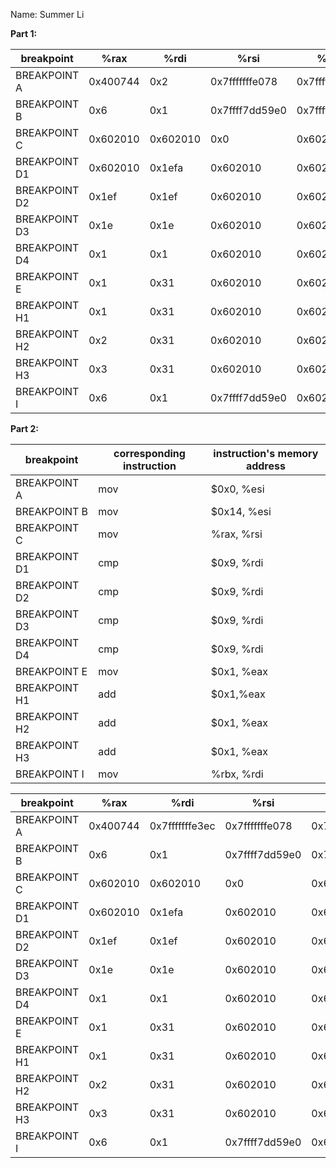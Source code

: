 
Name: Summer Li




__Part 1:__ 


breakpoint | %rax | %rdi | %rsi | %rbx | %rsp | %rip 
---|---|---|---|---|---|---
BREAKPOINT A  |0x400744 | 0x2 |  0x7fffffffe078 | 0x7fffffffe078  | 0x7fffffffdf80  |   0x40077d
BREAKPOINT B  |0x6  | 0x1 |  0x7ffff7dd59e0 | 0x7fffffffe078  | 0x7fffffffdf80  |  0x4007aa 
BREAKPOINT C  | 0x602010 | 0x602010 | 0x0  | 0x602010  | 0x7fffffffdf80  | 0x4007bc  
BREAKPOINT D1  | 0x602010 | 0x1efa | 0x602010  |  0x602010 | 0x7fffffffdf60  |0x4006c6 
BREAKPOINT D2  | 0x1ef | 0x1ef | 0x602010  |  0x602010 | 0x7fffffffdf40  |0x4006c6
BREAKPOINT D3  | 0x1e | 0x1e | 0x602010  |  0x602010 | 0x7fffffffdf20  |0x4006c6
BREAKPOINT D4  | 0x1 | 0x1 | 0x602010  |  0x602010 | 0x7fffffffdf00  |0x4006c6     
BREAKPOINT E  | 0x1 | 0x31 |  0x602010 | 0x602010  | 0x7fffffffdf00  |  0x4006d2 
BREAKPOINT H1  | 0x1 | 0x31 | 0x602010  | 0x602010  | 0x7fffffffdf20  | 0x40073a  
BREAKPOINT H2  | 0x2 | 0x31 | 0x602010  | 0x602010  | 0x7fffffffdf40  | 0x40073a
BREAKPOINT H3  | 0x3 | 0x31 | 0x602010  | 0x602010  | 0x7fffffffdf60  | 0x40073a
BREAKPOINT I  | 0x6 | 0x1 |  0x7ffff7dd59e0 | 0x602010  |  0x7fffffffdf80 | 0x4007de   
 



__Part 2:__ 

breakpoint | corresponding instruction | instruction's memory address 
---|---|---
BREAKPOINT A  | mov |  $0x0, %esi
BREAKPOINT B  | mov |  $0x14, %esi
BREAKPOINT C  | mov |  %rax, %rsi
BREAKPOINT D1  | cmp |  $0x9, %rdi
BREAKPOINT D2  | cmp |  $0x9, %rdi
BREAKPOINT D3  | cmp |  $0x9, %rdi
BREAKPOINT D4  | cmp |  $0x9, %rdi
BREAKPOINT E  | mov |  $0x1, %eax 
BREAKPOINT H1  | add | $0x1,%eax 
BREAKPOINT H2  | add | $0x1, %eax
BREAKPOINT H3  | add | $0x1, %eax
BREAKPOINT I  | mov |  %rbx, %rdi




breakpoint | %rax | %rdi | %rsi | %rbx | %rsp | %rip 
---|---|---|---|---|---|---
BREAKPOINT A  |0x400744 | 0x7fffffffe3ec |  0x7fffffffe078 | 0x7fffffffe078  | 0x7fffffffdf80  |   0x400786
BREAKPOINT B  |0x6  | 0x1 |  0x7ffff7dd59e0 | 0x7fffffffe078  | 0x7fffffffdf80  |  0x4007aa
BREAKPOINT C  | 0x602010 | 0x602010 | 0x0  | 0x602010  | 0x7fffffffdf80  | 0x4007bc  
BREAKPOINT D1  | 0x602010 | 0x1efa | 0x602010  |  0x602010 | 0x7fffffffdf60  |0x4006c6 
BREAKPOINT D2  | 0x1ef | 0x1ef | 0x602010  |  0x602010 | 0x7fffffffdf40  |0x4006c6
BREAKPOINT D3  | 0x1e | 0x1e | 0x602010  |  0x602010 | 0x7fffffffdf20  |0x4006c6
BREAKPOINT D4  | 0x1 | 0x1 | 0x602010  |  0x602010 | 0x7fffffffdf00  |0x4006c6     
BREAKPOINT E  | 0x1 | 0x31 |  0x602010 | 0x602010  | 0x7fffffffdf00  |  0x4006d2 
BREAKPOINT H1  | 0x1 | 0x31 | 0x602010  | 0x602010  | 0x7fffffffdf20  | 0x40073a  
BREAKPOINT H2  | 0x2 | 0x31 | 0x602010  | 0x602010  | 0x7fffffffdf40  | 0x40073a
BREAKPOINT H3  | 0x3 | 0x31 | 0x602010  | 0x602010  | 0x7fffffffdf60  | 0x40073a
BREAKPOINT I  | 0x6 | 0x1 |  0x7ffff7dd59e0 | 0x602010  |  0x7fffffffdf80 | 0x4007de   
